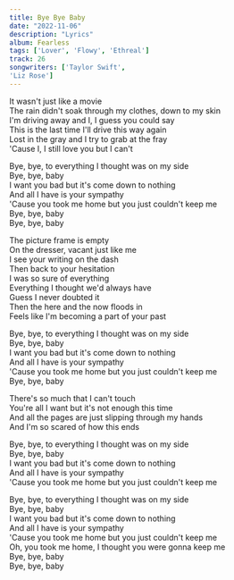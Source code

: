 ```yaml
---
title: Bye Bye Baby
date: "2022-11-06"
description: "Lyrics"
album: Fearless
tags: ['Lover', 'Flowy', 'Ethreal']
track: 26
songwriters: ['Taylor Swift', 
'Liz Rose']
---
```

<p className="verse-one">
It wasn't just like a movie <br />
The rain didn't soak through my clothes, down to my skin <br />
I'm driving away and I, I guess you could say <br />
This is the last time I'll drive this way again <br />
Lost in the gray and I try to grab at the fray <br />
'Cause I, I still love you but I can't <br />
</p>
<p className="chorus">
Bye, bye, to everything I thought was on my side <br />
Bye, bye, baby <br />
I want you bad but it's come down to nothing <br />
And all I have is your sympathy <br />
'Cause you took me home but you just couldn't keep me <br />
Bye, bye, baby <br />
Bye, bye, baby <br />
</p>
<p className="verse-two">
The picture frame is empty <br />
On the dresser, vacant just like me <br />
I see your writing on the dash <br />
Then back to your hesitation <br />
I was so sure of everything <br />
Everything I thought we'd always have <br />
Guess I never doubted it <br />
Then the here and the now floods in <br />
Feels like I'm becoming a part of your past <br />
</p>
<p className="chorus">
Bye, bye, to everything I thought was on my side <br />
Bye, bye, baby <br />
I want you bad but it's come down to nothing <br />
And all I have is your sympathy <br />
'Cause you took me home but you just couldn't keep me <br />
Bye, bye, baby <br />
</p>
<p className="bridge">
There's so much that I can't touch <br />
You're all I want but it's not enough this time <br />
And all the pages are just slipping through my hands <br />
And I'm so scared of how this ends <br />
</p>
<p className="chorus">
Bye, bye, to everything I thought was on my side <br />
Bye, bye, baby <br />
I want you bad but it's come down to nothing <br />
And all I have is your sympathy <br />
'Cause you took me home but you just couldn't keep me <br />
</p>
<p className="chorus">
Bye, bye, to everything I thought was on my side <br />
Bye, bye, baby <br />
I want you bad but it's come down to nothing <br />
And all I have is your sympathy <br />
'Cause you took me home but you just couldn't keep me <br />
Oh, you took me home, I thought you were gonna keep me <br />
Bye, bye, baby <br />
Bye, bye, baby <br />
</p>
